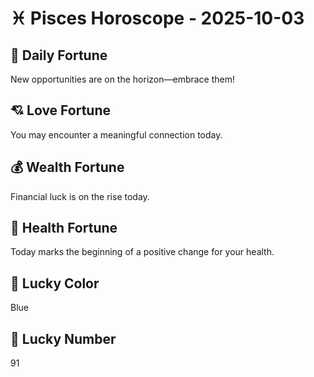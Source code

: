 # ♓ Pisces Horoscope - 2025-10-03

## 🎯 Daily Fortune

New opportunities are on the horizon—embrace them!

## 💘 Love Fortune

You may encounter a meaningful connection today.

## 💰 Wealth Fortune

Financial luck is on the rise today.

## 🌱 Health Fortune

Today marks the beginning of a positive change for your health.

## 🎨 Lucky Color

Blue

## 🔢 Lucky Number

91
